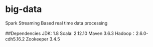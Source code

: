 # big-data
Spark Streaming Based real time data processing


##Dependencies
JDK: 1.8
Scala: 2.12.10
Maven 3.6.3
Hadoop：2.6.0-cdh5.16.2
Zookeeper 3.4.5
